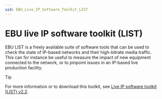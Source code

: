 ```yaml
---
uid: EBU_Live_IP_Software_Toolkit_LIST
---
```


# EBU live IP software toolkit (LIST)

EBU LIST is a freely available suite of software tools that can be used to check the state of IP-based networks and their high-bitrate media traffic. This can for instance be useful to measure the impact of new equipment connected to the network, or to pinpoint issues in an IP-based live production facility.

> [!TIP]
> For more information or to download this toolkit, see [Live IP software toolkit (LIST) v2.2](https://tech.ebu.ch/list).
